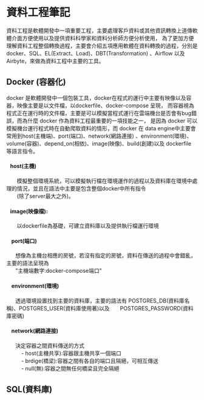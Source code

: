 ﻿# 資料工程筆記
   資料工程是軟體開發中一項重要工程，主要處理客戶資料或其他資訊轉換上道傳軟體介面方便使用以及提供資料科學家和資料分析師方便分析使用，
為了更加方便理解資料工程整個轉換過程，主要會介紹五項應用軟體在資料轉換的過程，分別是docker、SQL、EL(Extract、Load)、DBT(Transformation)
、Airflow 以及 Airbyte，來做為資料工程中主要的工具。

## Docker (容器化)
docker 是軟體開發中一個包裝工具，docker在程式的運行中主要有映像以及容器，映像主要是以文件檔，以dockerfile、docker-compose 呈現，
而容器視為程式正在運行時的文件檔，主要是可以模擬當程式運行在雲端機台是否會有bug錯誤，而為什麼 docker 作為資料工程最重要的一項技能之一，
是因為 docker 可以模擬機台運行程式時在自動爬取資料的情形，而 docker 在 data engine中主要會常用到host(主機端)、port(端口)、network(網路連接)
、environment(環境)、volume(容器)、depend_on(相依)、image(映像)、build(創建)以及 dockerfile 等語言指令。

#### &nbsp;&nbsp;&nbsp;host(主機)
 &nbsp;&nbsp;&nbsp; &nbsp;&nbsp;&nbsp;模擬整個環境系統，可以模擬執行檔在環境運作的過程以及資料庫在環境中處理的情況，並且在語法中主要是包含整個docker中所有指令  
 &nbsp;&nbsp;&nbsp; &nbsp;&nbsp;&nbsp;(除了server最大之外)。

#### &nbsp;&nbsp;&nbsp;image(映像檔): 
&nbsp;&nbsp;&nbsp;&nbsp;&nbsp;&nbsp; 以dockerfile為基礎，可建立資料庫以及提供執行檔運行環境  

#### &nbsp;&nbsp;&nbsp; port(端口)
&nbsp;&nbsp;&nbsp;&nbsp;&nbsp;&nbsp;想像為主機台相應的房號，若沒有指定的房號，資料在傳送的過程中會錯亂，主要的語法呈現為  
&nbsp;&nbsp;&nbsp;&nbsp;&nbsp;&nbsp;"主機端數字:docker-compose端口"

#### &nbsp;&nbsp;&nbsp; environment(環境)
&nbsp;&nbsp;&nbsp;&nbsp;&nbsp;&nbsp;透過環境設置找到主要的資料庫，主要的語法有 POSTGRES_DB(資料庫名稱)、POSTGRES_USER(資料庫使用著)以及
&nbsp;&nbsp;&nbsp;&nbsp;&nbsp;&nbsp;POSTGRES_PASSWORD(資料庫密碼)

#### &nbsp;&nbsp;&nbsp; network(網路連接)
&nbsp;&nbsp;&nbsp;&nbsp;&nbsp;&nbsp;決定容器之間資料傳送的方式  
&nbsp;&nbsp;&nbsp;&nbsp;&nbsp;&nbsp;&nbsp;&nbsp;&nbsp; - host(主機共享):容器跟主機共享一個端口  
&nbsp;&nbsp;&nbsp;&nbsp;&nbsp;&nbsp;&nbsp;&nbsp;&nbsp; - brdige(橋梁):容器之間有各自的端口且隔絕，可相互傳送  
&nbsp;&nbsp;&nbsp;&nbsp;&nbsp;&nbsp;&nbsp;&nbsp;&nbsp; - null(無):容器之間無任何橋梁且完全隔絕



## SQL(資料庫)
























